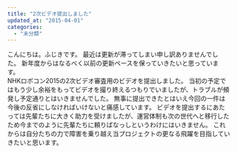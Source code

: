```yaml
---
title: "2次ビデオ提出しました"
updated_at: "2015-04-01"
categories: 
  - "未分類"
---
```


こんにちは。ふじきです。 最近は更新が滞ってしまい申し訳ありませんでした。 新年度からはなるべく以前の更新ペースを保っていきたいと思っています。  
NHKロボコン2015の2次ビデオ審査用のビデオを提出しました。 当初の予定ではもう少し余裕をもってビデオを撮り終えるつもりでいましたが、トラブルが頻発し予定通りとはいきませんでした。 無事に提出できたとはいえ今回の一件は今後の反省にしなければいけないと痛感しています。 ビデオを提出するにあたっては先輩たちに大きく助力を受けましたが、運営体制も次の世代へと移行したため今までのように先輩たちに頼りぱなっしというわけにはいきません。 これからは自分たちの力で障害を乗り越え当プロジェクトの更なる飛躍を目指していきたいと思います。
